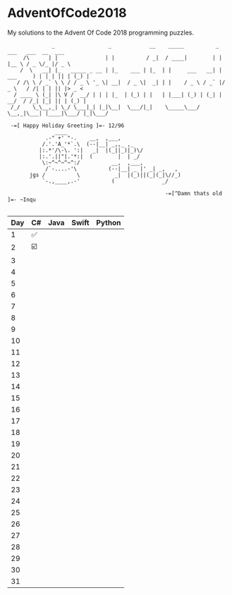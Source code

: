 # AdventOfCode2018
My solutions to the Advent Of Code 2018 programming puzzles. 

```
              _                 _            __    _____          _        ___   ___  __  ___  
     /\      | |               | |          / _|  / ____|        | |      |__ \ / _ \/_ |/ _ \ 
    /  \   __| |_   _____ _ __ | |_    ___ | |_  | |     ___   __| | ___     ) | | | || | (_) |
   / /\ \ / _` \ \ / / _ \ '_ \| __|  / _ \|  _| | |    / _ \ / _` |/ _ \   / /| | | || |> _ < 
  / ____ \ (_| |\ V /  __/ | | | |_  | (_) | |   | |___| (_) | (_| |  __/  / /_| |_| || | (_) |
 /_/    \_\__,_| \_/ \___|_| |_|\__|  \___/|_|    \_____\___/ \__,_|\___| |____|\___/ |_|\___/ 
 
 -=[ Happy Holiday Greeting ]=- 12/96
               ____
            .-" +' "-.    __,  ,___,
           /.'.'A_'*`.\  (--|__| _,,_ ,_
          |:.*'/\-\. ':|   _|  |(_||_)|_)\/
          |:.'.||"|.'*:|  (        |  | _/
           \:~^~^~^~^:/          __,  ,___,
            /`-....-'\          (--|__| _ |' _| _,   ,
       jgs /          \           _|  |(_)||(_|(_|\//_)
           `-.,____,.-'          (               _/
                                                   
                                                  -=[^Damn thats old ]=- ~Inqu
                                                                                               
```                                                                                     
| Day | C# | Java | Swift | Python |
|-----|----|------|-------|--------|
| 1   | :white_check_mark:   |      |       |        |
| 2   | :ballot_box_with_check:   |      |       |        |
| 3   |    |      |       |        |
| 4   |    |      |       |        |
| 5   |    |      |       |        |
| 6   |    |      |       |        |
| 7   |    |      |       |        |
| 8   |    |      |       |        |
| 9   |    |      |       |        |
| 10  |    |      |       |        |
| 11  |    |      |       |        |
| 12  |    |      |       |        |
| 13  |    |      |       |        |
| 14  |    |      |       |        |
| 15  |    |      |       |        |
| 16  |    |      |       |        |
| 17  |    |      |       |        |
| 18  |    |      |       |        |
| 19  |    |      |       |        |
| 20  |    |      |       |        |
| 21  |    |      |       |        |
| 22  |    |      |       |        |
| 23  |    |      |       |        |
| 24  |    |      |       |        |
| 25  |    |      |       |        |
| 26  |    |      |       |        |
| 27  |    |      |       |        |
| 28  |    |      |       |        |
| 29  |    |      |       |        |
| 30  |    |      |       |        |
| 31  |    |      |       |        |
